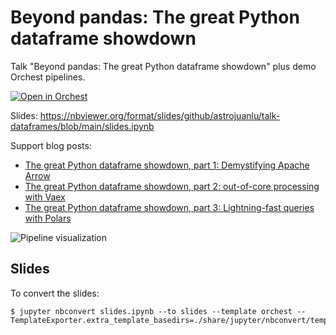 # Beyond pandas: The great Python dataframe showdown

Talk "Beyond pandas: The great Python dataframe showdown" plus demo Orchest pipelines.

[![Open in Orchest](https://github.com/orchest/orchest-examples/raw/main/imgs/open_in_orchest.svg)](https://cloud.orchest.io/?import_url=https://github.com/astrojuanlu/talk-dataframes/)

Slides: https://nbviewer.org/format/slides/github/astrojuanlu/talk-dataframes/blob/main/slides.ipynb

Support blog posts:

- [The great Python dataframe showdown, part 1: Demystifying Apache Arrow](https://www.orchest.io/blog/the-great-python-dataframe-showdown-part-1-demystifying-apache-arrow)
- [The great Python dataframe showdown, part 2: out-of-core processing with Vaex](https://www.orchest.io/blog/the-great-python-dataframe-showdown-part-2-out-of-core-processing-with-vaex)
- [The great Python dataframe showdown, part 3: Lightning-fast queries with Polars](https://www.orchest.io/blog/the-great-python-dataframe-showdown-part-3-lightning-fast-queries-with-polars)

![Pipeline visualization](https://pviz.orchest.io/?pipeline=https://github.com/astrojuanlu/talk-dataframes/blob/master/main.orchest)

## Slides

To convert the slides:

```
$ jupyter nbconvert slides.ipynb --to slides --template orchest --TemplateExporter.extra_template_basedirs=./share/jupyter/nbconvert/templates
```
